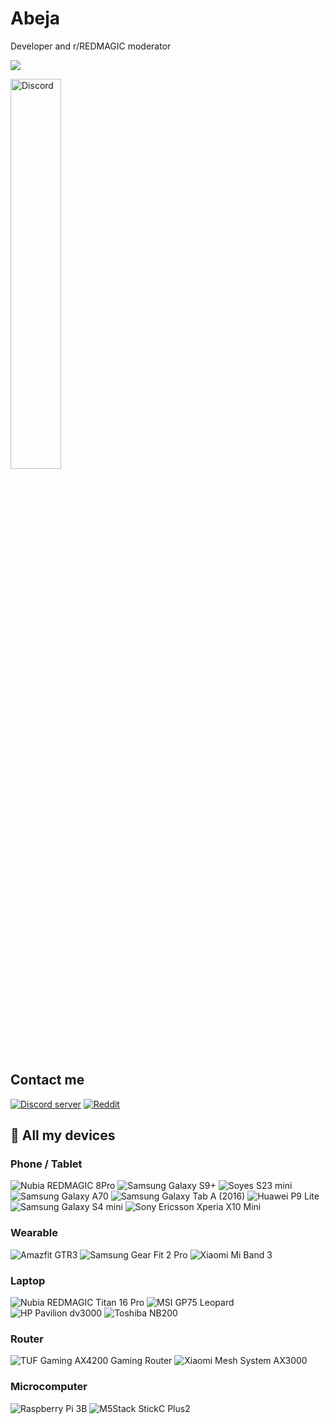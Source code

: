# Abeja
Developer and r/REDMAGIC moderator

![](https://komarev.com/ghpvc/?username=TheRealCrazyfuy)

<img width=40% src="https://discord.c99.nl/widget/theme-1/942093697078669323.png" alt="Discord">

## Contact me
[![Discord server](https://img.shields.io/badge/Discord%20server-1?style=flat-square&logo=discord&logoColor=FFFFFF&color=5865F2&link=https%3A%2F%2Fdiscord.gg%2FHc4UPXqc4j)](https://discord.gg/Hc4UPXqc4j)
[![Reddit](https://img.shields.io/badge/Reddit-1?style=flat-square&logo=reddit&logoColor=FFFFFF&color=FF4500&link=https%3A%2F%2Fwww.reddit.com%2Fuser%2Fcrazyfuy%2F)](https://www.reddit.com/user/crazyfuy/)

## 📱 All my devices
### Phone / Tablet
![Nubia REDMAGIC 8Pro](https://img.shields.io/badge/Nubia%20REDMAGIC%208Pro-1?style=flat-square&color=ff0000)
![Samsung Galaxy S9+](https://img.shields.io/badge/Samsung%20Galaxy%20S9+-1428a0?style=flat-square&logo=samsung)
![Soyes S23 mini](https://img.shields.io/badge/SOYES%20S23%20Mini-1?style=flat-square)
![Samsung Galaxy A70](https://img.shields.io/badge/Samsung%20Galaxy%20A70-1428a0?style=flat-square&logo=samsung)
![Samsung Galaxy Tab A (2016)](https://img.shields.io/badge/Samsung%20Galaxy%20Tab%20A6%20(2016)-1428a0?style=flat-square&logo=samsung)
![Huawei P9 Lite](https://img.shields.io/badge/Huawei%20P9%20Lite-1?style=flat-square&logo=huawei&color=ff0000)
![Samsung Galaxy S4 mini](https://img.shields.io/badge/Samsung%20Galaxy%20S4%20mini-1428a0?style=flat-square&logo=samsung)
![Sony Ericsson Xperia X10 Mini](https://img.shields.io/badge/Sony%20Ericsson%20Xperia%20X10%20Mini-1?style=flat-square&logo=sony)

### Wearable
![Amazfit GTR3](https://img.shields.io/badge/Amazfit%20GTR3-1?style=flat-square&color=dadada)
![Samsung Gear Fit 2 Pro](https://img.shields.io/badge/Samsung%20Gear%20Fit%202%20Pro-1?style=flat-square&logo=samsung&color=1428a0)
![Xiaomi Mi Band 3](https://img.shields.io/badge/Xiaomi%20Mi%20Band%203-1?style=flat-square&logo=xiaomi&logoColor=FFFFFF&color=FF6700)

### Laptop
![Nubia REDMAGIC Titan 16 Pro](https://img.shields.io/badge/Nubia%20REDMAGIC%20Titan%2016%20Pro-1?style=flat-square&color=ff0000)
![MSI GP75 Leopard](https://img.shields.io/badge/MSI%20GP75%20Leopard-1?style=flat-square&logo=msi&color=ff0000)
![HP Pavilion dv3000](https://img.shields.io/badge/HP%20Pavilion%20dv3000-1?style=flat-square&logo=hp&color=afafaf)
![Toshiba NB200](https://img.shields.io/badge/Toshiba%20NB200-1?style=flat-square&logo=toshiba&color=afafaf)

### Router
![TUF Gaming AX4200 Gaming Router](https://img.shields.io/badge/TUF%20Gaming%20AX4200%20Gaming%20Router-1?style=flat-square&logo=asus&color=ff9e1b)
![Xiaomi Mesh System AX3000](https://img.shields.io/badge/Xiaomi%20Mesh%20System%20AX3000-1?style=flat-square&logo=xiaomi&logoColor=FFFFFF&color=FF6700)

### Microcomputer
![Raspberry Pi 3B](https://img.shields.io/badge/Raspberry%20Pi%203B-1?style=flat-square&logo=raspberrypi&color=C51A4A)
![M5Stack StickC Plus2](https://img.shields.io/badge/M5Stack%20StickC%20Plus2-1?style=flat-square&color=0298ff)

